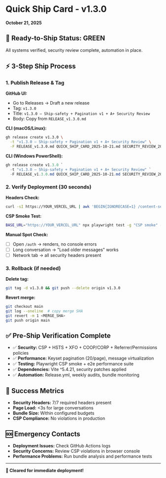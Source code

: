 # Quick Ship Card - v1.3.0
**October 21, 2025**

## 🚀 **Ready-to-Ship Status: GREEN**

All systems verified, security review complete, automation in place.

## ⚡ **3-Step Ship Process**

### **1. Publish Release & Tag**

**GitHub UI:**
- Go to Releases → Draft a new release
- Tag: `v1.3.0`
- Title: `v1.3.0 – Ship-safety + Pagination v1 + A+ Security Review`
- Body: Copy from `RELEASE_v1.3.0.md`

**CLI (macOS/Linux):**
```bash
gh release create v1.3.0 \
  -t "v1.3.0 – Ship-safety + Pagination v1 + A+ Security Review" \
  -F RELEASE_v1.3.0.md QUICK_SHIP_CARD_2025-10-21.md SECURITY_REVIEW_2025-10-21.md
```

**CLI (Windows PowerShell):**
```powershell
gh release create v1.3.0 `
  -t "v1.3.0 – Ship-safety + Pagination v1 + A+ Security Review" `
  -F RELEASE_v1.3.0.md QUICK_SHIP_CARD_2025-10-21.md SECURITY_REVIEW_2025-10-21.md
```

### **2. Verify Deployment (30 seconds)**

**Headers Check:**
```bash
curl -sI https://YOUR_VERCEL_URL | awk 'BEGIN{IGNORECASE=1} /content-security-policy|x-frame-options|strict-transport-security|cross-origin-opener-policy|cross-origin-resource-policy|referrer-policy|permissions-policy/'
```

**CSP Smoke Test:**
```bash
BASE_URL="https://YOUR_VERCEL_URL" npx playwright test -g "CSP smoke" --reporter=line
```

**Manual Spot Check:**
- [ ] Open `/auth` → renders, no console errors
- [ ] Long conversation → "Load older messages" works
- [ ] Network tab → all security headers present

### **3. Rollback (if needed)**

**Delete tag:**
```bash
git tag -d v1.3.0 && git push --delete origin v1.3.0
```

**Revert merge:**
```bash
git checkout main
git log --oneline  # copy merge SHA
git revert -m 1 <MERGE_SHA>
git push origin main
```

## ✅ **Pre-Ship Verification Complete**

- ✅ **Security:** CSP + HSTS + XFO + COOP/CORP + Referrer/Permissions policies
- ✅ **Performance:** Keyset pagination (20/page), message virtualization
- ✅ **Testing:** Playwright CSP smoke + e2e performance suite
- ✅ **Dependencies:** Vite ^5.4.21, security patches applied
- ✅ **Automation:** Release.yml, weekly audits, bundle monitoring

## 🎯 **Success Metrics**

- **Security Headers:** 7/7 required headers present
- **Page Load:** <3s for large conversations
- **Bundle Size:** Within configured budgets
- **CSP Compliance:** No violations in production

## 🆘 **Emergency Contacts**

- **Deployment Issues:** Check GitHub Actions logs
- **Security Concerns:** Review CSP violations in browser console
- **Performance Problems:** Run bundle analysis and performance tests

---

**🎊 Cleared for immediate deployment!**